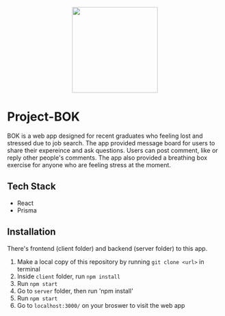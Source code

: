 <div align="center">
  <img src="https://i.ibb.co/jZ44LZV/BOK-logo.png" style="height: 200px" />
</div>

# Project-BOK
BOK is a web app designed for recent graduates who feeling lost and stressed due to job search. The app provided message board for users to share their expereince and ask questions. Users can post comment, like or reply other people's comments. The app also provided a breathing box exercise for anyone who are feeling stress at the moment.
## Tech Stack
* React
* Prisma

##  Installation
There's frontend (client folder) and backend (server folder) to this app.
1. Make a local copy of this repository by running `git clone <url>` in terminal
2. Inside `client` folder, run `npm install`
3. Run `npm start`
4. Go to `server` folder, then run 'npm install'
5. Run `npm start`
6. Go to `localhost:3000/` on your broswer to visit the web app

